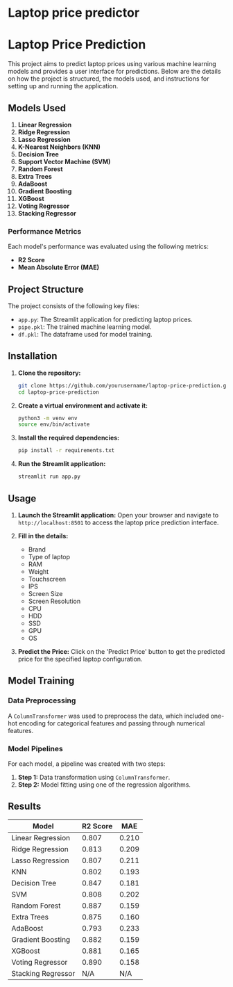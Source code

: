 # Laptop price predictor


# Laptop Price Prediction

This project aims to predict laptop prices using various machine learning models and provides a user interface for predictions. Below are the details on how the project is structured, the models used, and instructions for setting up and running the application.

## Models Used

1. **Linear Regression**
2. **Ridge Regression**
3. **Lasso Regression**
4. **K-Nearest Neighbors (KNN)**
5. **Decision Tree**
6. **Support Vector Machine (SVM)**
7. **Random Forest**
8. **Extra Trees**
9. **AdaBoost**
10. **Gradient Boosting**
11. **XGBoost**
12. **Voting Regressor**
13. **Stacking Regressor**

### Performance Metrics
Each model's performance was evaluated using the following metrics:
- **R2 Score**
- **Mean Absolute Error (MAE)**

## Project Structure

The project consists of the following key files:
- `app.py`: The Streamlit application for predicting laptop prices.
- `pipe.pkl`: The trained machine learning model.
- `df.pkl`: The dataframe used for model training.

## Installation

1. **Clone the repository:**
   ```bash
   git clone https://github.com/yourusername/laptop-price-prediction.git
   cd laptop-price-prediction
   ```

2. **Create a virtual environment and activate it:**
   ```bash
   python3 -m venv env
   source env/bin/activate
   ```

3. **Install the required dependencies:**
   ```bash
   pip install -r requirements.txt
   ```

4. **Run the Streamlit application:**
   ```bash
   streamlit run app.py
   ```

## Usage

1. **Launch the Streamlit application:**
   Open your browser and navigate to `http://localhost:8501` to access the laptop price prediction interface.

2. **Fill in the details:**
   - Brand
   - Type of laptop
   - RAM
   - Weight
   - Touchscreen
   - IPS
   - Screen Size
   - Screen Resolution
   - CPU
   - HDD
   - SSD
   - GPU
   - OS

3. **Predict the Price:**
   Click on the 'Predict Price' button to get the predicted price for the specified laptop configuration.

## Model Training

### Data Preprocessing

A `ColumnTransformer` was used to preprocess the data, which included one-hot encoding for categorical features and passing through numerical features.

### Model Pipelines

For each model, a pipeline was created with two steps:
1. **Step 1:** Data transformation using `ColumnTransformer`.
2. **Step 2:** Model fitting using one of the regression algorithms.


## Results

| Model                 | R2 Score | MAE               |
|-----------------------|----------|-------------------|
| Linear Regression     | 0.807    | 0.210             |
| Ridge Regression      | 0.813    | 0.209             |
| Lasso Regression      | 0.807    | 0.211             |
| KNN                   | 0.802    | 0.193             |
| Decision Tree         | 0.847    | 0.181             |
| SVM                   | 0.808    | 0.202             |
| Random Forest         | 0.887    | 0.159             |
| Extra Trees           | 0.875    | 0.160             |
| AdaBoost              | 0.793    | 0.233             |
| Gradient Boosting     | 0.882    | 0.159             |
| XGBoost               | 0.881    | 0.165             |
| Voting Regressor      | 0.890    | 0.158             |
| Stacking Regressor    | N/A      | N/A               |


